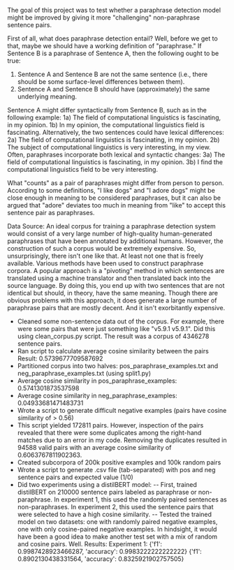 The goal of this project was to test whether a paraphrase detection model might be improved by giving it more "challenging" non-paraphrase sentence pairs.

First of all, what does paraphrase detection entail? Well, before we get to that, maybe we should have a working definition of "paraphrase." If Sentence B is a paraphrase of Sentence A, then the following ought to be true:
1. Sentence A and Sentence B are not the same sentence (i.e., there should be some surface-level differences between them).
2. Sentence A and Sentence B should have (approximately) the same underlying meaning.

Sentence A might differ syntactically from Sentence B, such as in the following example:
1a) The field of computational linguistics is fascinating, in my opinion.
1b) In my opinion, the computational linguistics field is fascinating.
Alternatively, the two sentences could have lexical differences:
2a) The field of computational linguistics is fascinating, in my opinion.
2b) The subject of computational linguistics is very interesting, in my view.
Often, paraphrases incorporate both lexical and syntactic changes:
3a) The field of computational linguistics is fascinating, in my opinion.
3b) I find the computational linguistics field to be very interesting.

What "counts" as a pair of paraphrases might differ from person to person. According to some definitions, "I like dogs" and "I adore dogs" might be close enough in meaning to be considered paraphrases, but it can also be argued that "adore" deviates too much in meaning from "like" to accept this sentence pair as paraphrases. 

Data Source:
An ideal corpus for training a paraphrase detection system would consist of a very large number of high-quality human-generated paraphrases that have been annotated by additional humans. However, the construction of such a corpus would be extremely expensive. So, unsurprisingly, there isn't one like that. At least not one that is freely available. Various methods have been used to construct paraphrase corpora. A popular approach is a "pivoting" method in which sentences are translated using a machine translator and then translated back into the source language. By doing this, you end up with two sentences that are not identical but should, in theory, have the same meaning. Though there are obvious problems with this approach, it does generate a large number of paraphrase pairs that are mostly decent. And it isn't exorbitantly expensive. 

- Cleaned some non-sentence data out of the corpus. For example, there were some pairs that were just something like "v5.9.1   v5.9.1". Did this using clean_corpus.py script. The result was a corpus of 4346278 sentence pairs.
- Ran script to calculate average cosine similarity between the pairs
        Result: 0.5739677709587692
- Partitioned corpus into two halves: pos_paraphrase_examples.txt and neg_paraphrase_examples.txt (using split1.py)
- Average cosine similarity in pos_paraphrase_examples: 0.5741301873537598
- Average cosine similarity in neg_paraphrase_examples: 0.04933681471483731
- Wrote a script to generate difficult negative examples (pairs have cosine similarity of > 0.56)
- This script yielded 172811 pairs. However, inspection of the pairs revealed that there were some duplicates among the right-hand matches due to an error in my code. Removing the duplicates resulted in 94588 valid pairs with an average cosine similarity of 0.6063767811902363.
- Created subcorpora of 200k positive examples and 100k random pairs
- Wrote a script to generate .csv file (tab-separated) with pos and neg sentence pairs and expected value (1/0)
- Did two experiments using a distilBERT model:
-- First, trained distilBERT on 210000 sentence pairs labeled as paraphrase or non-paraphrase. In experiment 1, this used the randomly paired sentences as non-paraphrases. In experiment 2, this used the sentence pairs that were selected to have a high cosine similarity.
-- Tested the trained model on two datasets: one with randomly paired negative examples, one with only cosine-paired negative examples. In hindsight, it would have been a good idea to make another test set with a mix of random and cosine pairs. Well.
Results:
Experiment 1: {'f1': 0.9987428923466287, 'accuracy': 0.9983222222222222} {'f1': 0.8902130438331564, 'accuracy': 0.8325921902757505}
